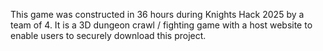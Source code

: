 This game was constructed in 36 hours during Knights Hack 2025 by a team of 4. It is a 3D dungeon crawl / fighting game with a host website to enable users to securely download this project.
